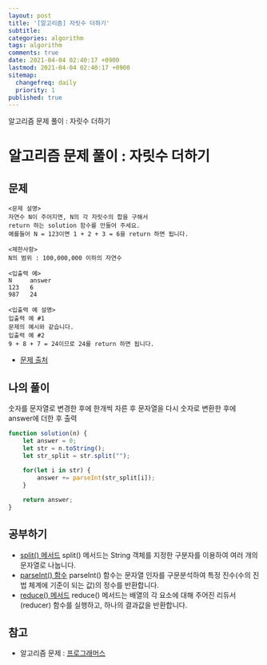 ```yaml
---
layout: post
title: '[알고리즘] 자릿수 더하기'
subtitle: 
categories: algorithm
tags: algorithm
comments: true
date: 2021-04-04 02:40:17 +0900
lastmod: 2021-04-04 02:40:17 +0900
sitemap:
  changefreq: daily
  priority: 1
published: true
---
```


알고리즘 문제 풀이 : 자릿수 더하기<br />

# 알고리즘 문제 풀이 : 자릿수 더하기

## 문제 
```text
<문제 설명>
자연수 N이 주어지면, N의 각 자릿수의 합을 구해서 
return 하는 solution 함수를 만들어 주세요.
예를들어 N = 123이면 1 + 2 + 3 = 6을 return 하면 됩니다.

<제한사항>
N의 범위 : 100,000,000 이하의 자연수

<입출력 예>
N     answer
123   6
987   24

<입출력 예 설명>
입출력 예 #1
문제의 예시와 같습니다.
입출력 예 #2
9 + 8 + 7 = 24이므로 24를 return 하면 됩니다.
```

* [문제 출처](https://programmers.co.kr/learn/courses/30/lessons/12931)



## 나의 풀이
숫자를 문자열로 변경한 후에
한개씩 자른 후 문자열을 다시 숫자로 변환한 후에
answer에 더한 후 출력

```javascript
function solution(n) {
    let answer = 0;
    let str = n.toString();
    let str_split = str.split("");
    
    for(let i in str) {
        answer += parseInt(str_split[i]);
    }

    return answer;
}
```



## 공부하기
- [split() 메서드](https://developer.mozilla.org/ko/docs/Web/JavaScript/Reference/Global_Objects/String/split)
split() 메서드는 String 객체를 지정한 구분자를 이용하여 여러 개의 문자열로 나눕니다.
- [parseInt() 함수](https://developer.mozilla.org/ko/docs/Web/JavaScript/Reference/Global_Objects/parseInt)
parseInt() 함수는 문자열 인자를 구문분석하여 특정 진수(수의 진법 체계에 기준이 되는 값)의 정수를 반환합니다.
- [reduce() 메서드](https://developer.mozilla.org/ko/docs/Web/JavaScript/Reference/Global_Objects/Array/Reduce)
reduce() 메서드는 배열의 각 요소에 대해 주어진 리듀서(reducer) 함수를 실행하고, 하나의 결과값을 반환합니다.



## 참고
- 알고리즘 문제 : [프로그래머스](https://programmers.co.kr)